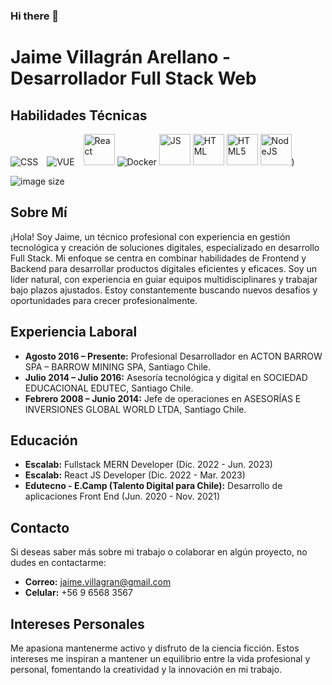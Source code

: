 ### Hi there 👋
# Jaime Villagrán Arellano - Desarrollador Full Stack Web

## Habilidades Técnicas

<p>
   
   <img src="https://github.com/jaimeVillagran/jaimeVillagran/assets/87080231/7c61b298-40cd-44d2-9289-29e75bb4b12c" alt="CSS" with="50" style="margin-right: 10px;"/>
   <img src="https://github.com/jaimeVillagran/jaimeVillagran/assets/87080231/f260a043-fe96-4a5f-b6e1-6a6c304a9b43" alt="VUE" with="50" style="margin-right: 10px;"/>
   <img src="https://github.com/jaimeVillagran/jaimeVillagran/assets/87080231/0ba29f11-82b8-44fb-a601-5feec8b4a7ad" alt="React" width="50"/>
   <img src="https://github.com/jaimeVillagran/jaimeVillagran/assets/87080231/256bb014-563b-4f98-8b5c-0600278ec950" alt="Docker" with="50"/>
   <img src="https://github.com/jaimeVillagran/jaimeVillagran/assets/87080231/0cd6d5c0-147e-40dd-8979-1308556acec2" alt="JS" width="50"/>
   <img src="https://github.com/jaimeVillagran/jaimeVillagran/assets/87080231/411bb714-796f-41be-8370-4211491d148a" alt="HTML" width="50"/>
   <img src="https://github.com/jaimeVillagran/jaimeVillagran/assets/87080231/281dca27-4c41-447a-976d-0658067a8870" alt="HTML5" width="50"/>
   <img src="https://github.com/jaimeVillagran/jaimeVillagran/assets/87080231/f11ef07e-186d-419d-82c7-311f839c3eaa" alt="NodeJS" width="50"/>)

</p>

![image size]()

## Sobre Mí
¡Hola! Soy Jaime, un técnico profesional con experiencia en gestión tecnológica y creación de soluciones digitales, especializado en desarrollo Full Stack. Mi enfoque se centra en combinar habilidades de Frontend y Backend para desarrollar productos digitales eficientes y eficaces. Soy un líder natural, con experiencia en guiar equipos multidisciplinares y trabajar bajo plazos ajustados. Estoy constantemente buscando nuevos desafíos y oportunidades para crecer profesionalmente.

## Experiencia Laboral
- **Agosto 2016 – Presente:** Profesional Desarrollador en ACTON BARROW SPA – BARROW MINING SPA, Santiago Chile.
- **Julio 2014 – Julio 2016:** Asesoría tecnológica y digital en SOCIEDAD EDUCACIONAL EDUTEC, Santiago Chile.
- **Febrero 2008 – Junio 2014:** Jefe de operaciones en ASESORÍAS E INVERSIONES GLOBAL WORLD LTDA, Santiago Chile.
## Educación
- **Escalab:** Fullstack MERN Developer (Dic. 2022 - Jun. 2023)
- **Escalab:** React JS Developer (Dic. 2022 - Mar. 2023)
- **Edutecno - E.Camp (Talento Digital para Chile):** Desarrollo de aplicaciones Front End (Jun. 2020 - Nov. 2021)

## Contacto
Si deseas saber más sobre mi trabajo o colaborar en algún proyecto, no dudes en contactarme:
- **Correo:** [jaime.villagran@gmail.com](mailto:jaime.villagran@gmail.com)
- **Celular:** +56 9 6568 3567

## Intereses Personales
Me apasiona mantenerme activo y disfruto de la ciencia ficción. Estos intereses me inspiran a mantener un equilibrio entre la vida profesional y personal, fomentando la creatividad y la innovación en mi trabajo.

<!--
**jaimeVillagran/jaimeVillagran** is a ✨ _special_ ✨ repository because its `README.md` (this file) appears on your GitHub profile.

Here are some ideas to get you started:

- 🔭 I’m currently working on ...
- 🌱 I’m currently learning ...
- 👯 I’m looking to collaborate on ...
- 🤔 I’m looking for help with ...
- 💬 Ask me about ...
- 📫 How to reach me: ...
- 😄 Pronouns: ...
- ⚡ Fun fact: ...
-->
